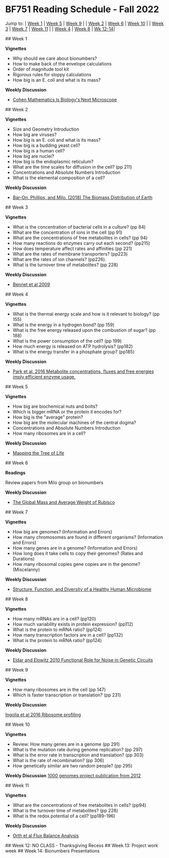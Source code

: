 # BF751 Reading Schedule - Fall 2022

Jump to:
| <a href="#wk01">Week 1</a> | <a href="#wk05">Week 5</a> | <a href="#wk09">Week 9</a>  |
| <a href="#wk02">Week 2</a> | <a href="#wk06">Week 6</a> | <a href="#wk10">Week 10</a> |
| <a href="#wk03">Week 3</a> | <a href="#wk07">Week 7</a> | <a href="#wk11">Week 11</a> |
| <a href="#wk04">Week 4</a> | <a href="#wk08">Week 8</a> | <a href="#wk12">Wk 12-14</a>| 



<a id="wk01">
## Week 1

**Vignettes**

* Why should we care about bionumbers?
* How to make back of the envelope calculations
* Order of magnitude tool kit
* Rigorous rules for sloppy calculations
* How big is an E. coli and what is its mass?


**Weekly Discussion**

* [Cohen Mathematics Is Biology's Next Microscope](https://www.ncbi.nlm.nih.gov/pmc/articles/PMC535574/)


<a id="wk02">
## Week 2

**Vignettes**

* Size and Geometry Introduction
* How big are viruses?
* How big is an E. coli and what is its mass?
* How big is a budding yeast cell?
* How big is a human cell?
* How big are nuclei?
* How big is the endoplasmic reticulum?
* What are the time scales for diffusion in the cell? (pp 211)
* Concentrations and Absolute Numbers Introduction
* What is the elemental composition of a cell?

**Weekly Discussion**

* [Bar-On, Phillips, and Milo.  (2018) The Biomass Distribution of Earth](https://www.ncbi.nlm.nih.gov/pmc/articles/PMC6016768/)


<a id="wk03">
## Week 3

**Vignettes**

* What is the concentration of bacterial cells in a culture? (pp 84)
* What are the concentration of ions in the cell (pp 91)
* What are the concentrations of free metabolites in cells? (pp 94)
* How many reactions do enzymes carry out each second? (pp215)
* How does temperature affect rates and affinities (pp 221)
* What are the rates of membrane transporters? (pp223)
* What are the rates of ion channels? (pp226).
* What is the turnover time of metabolites? (pp 228)


**Weekly Discussion**

* [Bennet et al 2009](https://www.ncbi.nlm.nih.gov/pmc/articles/PMC2754216/)


<a id="wk04">
## Week 4

**Vignettes**

* What is the thermal energy scale and how is it relevant to biology? (pp 155)
* What is the energy in a hydrogen bond? (pp 159)
* What is the free energy released upon the combustion of sugar? (pp 188)
* What is the power consumption of the cell? (pp 199)
* How much energy is released on ATP hydrolysis? (pp182)
* What is the energy transfer in a phosphate group? (pp185)


**Weekly Discussion**

* [Park et al. 2016 Metabolite concentrations, fluxes and free energies imply efficient enzyme usage.](https://www.nature.com/articles/nchembio.2077)


<a id="wk05">
## Week 5

**Vignettes**

* How big are biochemical nuts and bolts?
* Which is bigger mRNA or the protein it encodes for?
* How big is the "average" protein?
* How big are the molecular machines of the central dogma?
* Concentrations and Absolute Numbers Introduction
* How many ribosomes are in a cell?


**Weekly Discussion**

* [Mapping the Tree of Life](https://www.ncbi.nlm.nih.gov/pmc/articles/PMC2786576/)


<a id="wk06">
## Week 6

**Readings**

Review papers from Milo group on bionumbers

**Weekly Discussion**

* [The Global Mass and Average Weight of Rubisco](https://www.ncbi.nlm.nih.gov/pmc/articles/PMC6410859/)


<a id="wk07">
## Week 7

**Vignettes**

* How big are genomes? (Information and Errors)
* How many chromosomes are found in different organisms? (Information and Errors)
* How many genes are in a genome? (Information and Errors)
* How long does it take cells to copy their genomes? (Rates and Durations)
* How many ribosomal copies gene copies are in the genome? (Miscelanny)


**Weekly Discussion**

* [Structure, Function, and Diversity of a Healthy Human Microbiome](https://www.ncbi.nlm.nih.gov/pmc/articles/PMC3564958/)


<a id="wk08">
## Week 8

**Vignettes**

* How many mRNAs are in a cell? (pp120)
* How much variability exists in protein expression? (pp112)
* What is the protein to mRNA ratio? (pp124)
* How many transcription factors are in a cell? (pp132)
* What is the protein to mRNA ratio? (pp124)

**Weekly Discussion**

* [Eldar and Elowitz 2010 Functional Role for Noise in Genetic Circuits](https://pubmed.ncbi.nlm.nih.gov/20829787/)


<a id="wk09">
## Week 9

**Vignettes**

* How many ribosomes are in the cell (pp 147)
* Which is faster transcription or translation? (pp 231)


**Weekly Discussion**

[Ingolia et al 2016 Ribosome profiling](https://www.ncbi.nlm.nih.gov/labs/pmc/articles/PMC4917602/)


<a id="wk10">
## Week 10

**Vignettes**

* Review: How many genes are in a genome (pp 291)
* What is the mutation rate during genome replication? (pp 297)
* What is the error rate in transcription and translation? (pp 303)
* What is the rate of recombination? (pp 306)
* How genetically similar are two random people? (pp 295)


**Weekly Discussion**
[1000 genomes project publication from 2012]()


<a id="wk11">
## Week 11

**Vignettes**

* What are the concentrations of free metabolites in cells? (pp94)
* What is the turnover time of metabolites? (pp 228)
* What is the redox potential of a cell? (pp189-196)

**Weekly Discussion**

* [Orth et al Flux Balance Analysis](https://www.ncbi.nlm.nih.gov/pmc/articles/PMC3108565/)


<a id="wk12">
## Week 12: NO CLASS - Thanksgiving Recess


<a id="wk13">
## Week 13: Project work week


<a id="wk14">
## Week 14: Bionumbers Presentations
